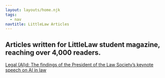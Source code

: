 ```yaml
---
layout: layouts/home.njk
tags:
  - nav
navtitle: LittleLaw Articles
---
```


## Articles written for LittleLaw student magazine, reaching over 4,000 readers.

[Legal (AI)d: The findings of the President of the Law Society’s keynote speech on AI in law](https://www.littlelaw.co.uk/2019/08/01/legal-aid-the-findings-of-the-president-of-the-law-societys-keynote-speech-on-ai-in-law/)
